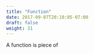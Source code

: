 ```yaml
---
title: "Function"
date: 2017-09-07T20:10:05-07:00
draft: false
weight: 31
---
```


A function is piece of 